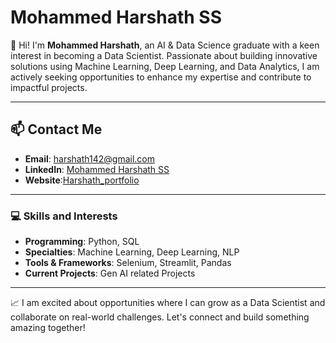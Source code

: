 # Mohammed Harshath SS

👋 Hi! I'm **Mohammed Harshath**, an AI & Data Science graduate with a keen interest in becoming a Data Scientist. Passionate about building innovative solutions using Machine Learning, Deep Learning, and Data Analytics, I am actively seeking opportunities to enhance my expertise and contribute to impactful projects.

---

## 📫 Contact Me

- **Email**: [harshath142@gmail.com](mailto:harshath142@gmail.com)  
- **LinkedIn**: [Mohammed Harshath SS](https://www.linkedin.com/in/mohammed-harshath-ss-a68435208/)
- **Website**:[Harshath_portfolio](https://harshath143.github.io/Portfolio/)

---

### 💻 Skills and Interests

- **Programming**: Python, SQL  
- **Specialties**: Machine Learning, Deep Learning, NLP  
- **Tools & Frameworks**: Selenium, Streamlit, Pandas  
- **Current Projects**: Gen AI related Projects  

---

📈 I am excited about opportunities where I can grow as a Data Scientist and collaborate on real-world challenges. Let's connect and build something amazing together!
